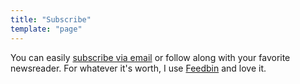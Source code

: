 ```yaml
---
title: "Subscribe"
template: "page"
---
```


You can easily [subscribe via email](https://outcomeunknown.substack.com) or follow along with your favorite newsreader. For whatever it's worth, I use [Feedbin](https://feedbin.com) and love it. 
